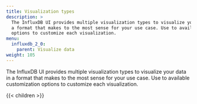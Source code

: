 ```yaml
---
title: Visualization types
description: >
  The InfluxDB UI provides multiple visualization types to visualize your data in
  a format that makes to the most sense for your use case. Use to available customization
  options to customize each visualization.
menu:
  influxdb_2_0:
    parent: Visualize data
weight: 105
---
```


The InfluxDB UI provides multiple visualization types to visualize your data in
a format that makes to the most sense for your use case. Use to available customization
options to customize each visualization.

{{< children >}}
